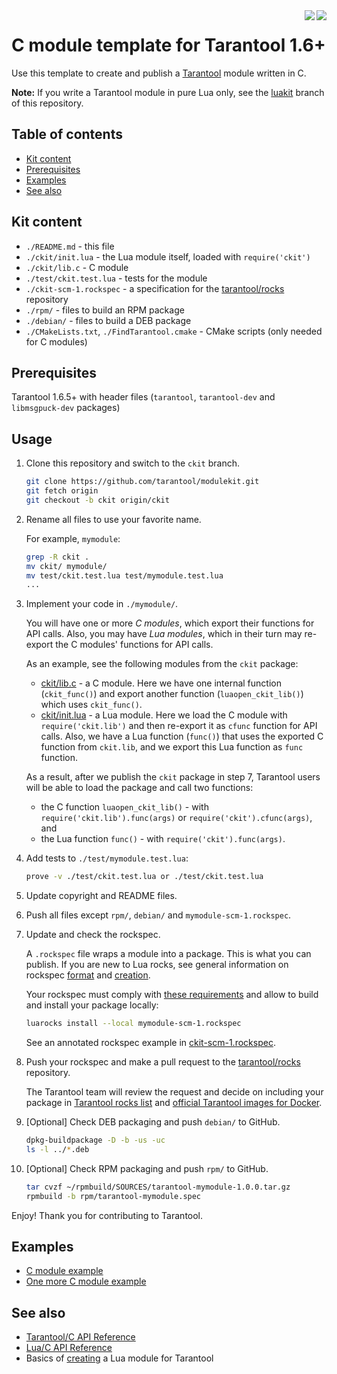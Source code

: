 <a href="http://tarantool.org">
	<img src="https://avatars2.githubusercontent.com/u/2344919?v=2&s=250" align="right">
</a>
<a href="https://travis-ci.org/tarantool/modulekit">
	<img src="https://travis-ci.org/tarantool/modulekit.png?branch=ckit" align="right">
</a>

# C module template for Tarantool 1.6+

Use this template to create and publish a [Tarantool][] module written in C.

**Note:** If you write a Tarantool module in pure Lua only, see the
[luakit][Luakit] branch of this repository.

## Table of contents
* [Kit content](#kit-content)
* [Prerequisites](#prerequisites)
* [Examples](#examples)
* [See also](#see-also)

## Kit content

  * `./README.md` - this file
  * `./ckit/init.lua` - the Lua module itself, loaded with `require('ckit')`
  * `./ckit/lib.c` - C module
  * `./test/ckit.test.lua` - tests for the module
  * `./ckit-scm-1.rockspec` - a specification for the
    [tarantool/rocks][TarantoolRocks] repository
  * `./rpm/` - files to build an RPM package
  * `./debian/` - files to build a DEB package
  * `./CMakeLists.txt`, `./FindTarantool.cmake` - CMake scripts
    (only needed for C modules)
    
## Prerequisites

Tarantool 1.6.5+ with header files (`tarantool`, `tarantool-dev` and
`libmsgpuck-dev` packages)

## Usage

1. Clone this repository and switch to the `ckit` branch.

   ```bash
   git clone https://github.com/tarantool/modulekit.git
   git fetch origin
   git checkout -b ckit origin/ckit
   ```

2. Rename all files to use your favorite name.

   For example, `mymodule`:

    ```bash
    grep -R ckit .
    mv ckit/ mymodule/
    mv test/ckit.test.lua test/mymodule.test.lua
    ...
    ```

3. Implement your code in `./mymodule/`.

   You will have one or more *C modules*, which export their functions for
   API calls. Also, you may have *Lua modules*, which in their turn may
   re-export the C modules' functions for API calls.
   
   As an example, see the following modules from the `ckit` package:
   * [ckit/lib.c][CModule] - a C module. Here we have one internal function
     (`ckit_func()`) and export another function (`luaopen_ckit_lib()`) which
     uses `ckit_func()`.
   * [ckit/init.lua][LuaCModule] - a Lua module. Here we load the C module
     with `require('ckit.lib')` and then re-export it as `cfunc` function for
     API calls. Also, we have a Lua function (`func()`) that uses the
     exported C function from `ckit.lib`, and we export this Lua function as
     `func` function.
     
   As a result, after we publish the `ckit` package in step 7, Tarantool
   users will be able to load the package and call two functions:
   * the C function `luaopen_ckit_lib()` - with `require('ckit.lib').func(args)`
     or `require('ckit').cfunc(args)`, and
   * the Lua function `func()` - with `require('ckit').func(args)`.

4. Add tests to `./test/mymodule.test.lua`:

    ```bash
    prove -v ./test/ckit.test.lua or ./test/ckit.test.lua
    ```

5. Update copyright and README files.

6. Push all files except `rpm/`, `debian/` and `mymodule-scm-1.rockspec`.

7. Update and check the rockspec.
    
   A `.rockspec` file wraps a module into a package. This is what you can
   publish. If you are new to Lua rocks, see general information on rockspec 
   [format][RockSpecFormat] and [creation][RockSpecCreation].
   
   Your rockspec must comply with [these requirements][Requirements]
   and allow to build and install your package locally:

    ```bash
    luarocks install --local mymodule-scm-1.rockspec
    ```
    
    See an annotated rockspec example in [ckit-scm-1.rockspec][CRockSpec].

8. Push your rockspec and make a pull request to the
   [tarantool/rocks][TarantoolRocks] repository.
   
   The Tarantool team will review the request and decide on including your
   package in [Tarantool rocks list][TarantoolRocksList] and 
   [official Tarantool images for Docker][TarantoolDocker].


9. [Optional] Check DEB packaging and push `debian/` to GitHub.

    ```bash
    dpkg-buildpackage -D -b -us -uc
    ls -l ../*.deb
    ```

10. [Optional] Check RPM packaging and push `rpm/` to GitHub.

    ```bash
    tar cvzf ~/rpmbuild/SOURCES/tarantool-mymodule-1.0.0.tar.gz
    rpmbuild -b rpm/tarantool-mymodule.spec
    ```

Enjoy! Thank you for contributing to Tarantool.

## Examples

 * [C module example](http://github.com/tarantool/pg)
 * [One more C module example](http://github.com/tarantool/http)

## See also

 * [Tarantool/C API Reference][TarantoolCReference]
 * [Lua/C API Reference][LuaCReference]
 * Basics of [creating][CreateLuaModule] a Lua module for Tarantool

[Tarantool]: http://github.com/tarantool/tarantool
[Download]: http://tarantool.org/download.html
[Requirements]: http://github.com/tarantool/rocks#contributing
[RockSpecFormat]: http://github.com/keplerproject/luarocks/wiki/Rockspec-format
[RockSpecCreation]: http://github.com/luarocks/luarocks/wiki/Creating-a-rock
[LuaCReference]: http://pgl.yoyo.org/luai/i/_
[TarantoolLuaReference]: http://tarantool.org/doc/reference/index.html
[TarantoolCReference]: http://tarantool.org/doc/reference/capi.html
[TarantoolRocks]: http://github.com/tarantool/rocks
[TarantoolRocksList]: http://tarantool.org/rocks.html
[TarantoolDocker]: http://github.com/tarantool/docker
[Luakit]: http://github.com/tarantool/modulekit/tree/luakit
[Ckit]: http://github.com/tarantool/modulekit/tree/ckit
[LuaModule]: http://github.com/tarantool/modulekit/blob/luakit/luakit/init.lua
[CModule]: http://github.com/tarantool/modulekit/blob/ckit/ckit/lib.c
[LuaCModule]: http://github.com/tarantool/modulekit/blob/ckit/ckit/init.lua
[LuaRockSpec]: http://github.com/tarantool/modulekit/blob/luakit/luakit-scm-1.rockspec
[CRockSpec]: http://github.com/tarantool/modulekit/blob/ckit/ckit-scm-1.rockspec
[CreateLuaModule]: http://tarantool.org/en/doc/book/app_server/creating_app.html#modules-rocks-and-applications
